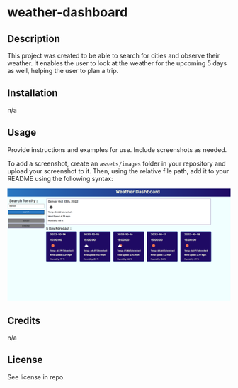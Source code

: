 # weather-dashboard

## Description

This project was created to be able to search for cities and observe their weather. It enables the user to look at the weather for the upcoming 5 days as well, helping the user to plan a trip.

## Installation

n/a

## Usage

Provide instructions and examples for use. Include screenshots as needed.

To add a screenshot, create an `assets/images` folder in your repository and upload your screenshot to it. Then, using the relative file path, add it to your README using the following syntax:

![weather-app-screenshot](./assets/IMG/Screenshot.png)

## Credits

n/a

## License

See license in repo.

